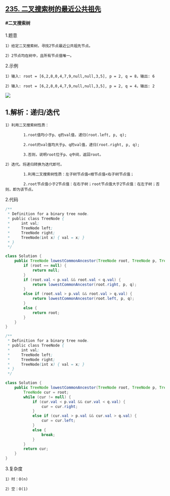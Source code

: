 ## [235. 二叉搜索树的最近公共祖先](https://leetcode.cn/problems/lowest-common-ancestor-of-a-binary-search-tree/description/)

#### #二叉搜索树
1.题意

    1）给定二叉搜索树，寻找2节点最近公共祖先节点。

    2）2节点均在树中，且所有节点值唯一。

2.示例

    1）输入: root = [6,2,8,0,4,7,9,null,null,3,5], p = 2, q = 8，输出: 6 

    2）输入: root = [6,2,8,0,4,7,9,null,null,3,5], p = 2, q = 4，输出: 2

![](https://assets.leetcode-cn.com/aliyun-lc-upload/uploads/2018/12/14/binarysearchtree_improved.png)

## 1.解析：递归/迭代

    1）利用二叉搜索树性质：

            1.root值均小于p、q的val值，递归(root.left, p, q);

            2.root的val值均大于p、q的val值，递归(root.right, p, q);

            3.否则，说明root位于p、q中间，返回root。

    2）迭代。将递归转换为迭代即可。

            1.利用二叉搜索树性质：左子树节点值<根节点值<右子树节点值；

            2.root节点值小于2节点值：在右子树；root节点值大于2节点值：在左子树；否则，即为该节点。

2.代码
```java
/**
 * Definition for a binary tree node.
 * public class TreeNode {
 *     int val;
 *     TreeNode left;
 *     TreeNode right;
 *     TreeNode(int x) { val = x; }
 * }
 */

class Solution {
    public TreeNode lowestCommonAncestor(TreeNode root, TreeNode p, TreeNode q) {
        if (root == null) {
            return null;
        }
        if (root.val < p.val && root.val < q.val) {
            return lowestCommonAncestor(root.right, p, q);
        }
        else if (root.val > p.val && root.val > q.val) {
            return lowestCommonAncestor(root.left, p, q);
        }
        else {
            return root;
        }        
    }
}
```
```java
/**
 * Definition for a binary tree node.
 * public class TreeNode {
 *     int val;
 *     TreeNode left;
 *     TreeNode right;
 *     TreeNode(int x) { val = x; }
 * }
 */

class Solution {
    public TreeNode lowestCommonAncestor(TreeNode root, TreeNode p, TreeNode q) { 
        TreeNode cur = root;
        while (cur != null) {
            if (cur.val < p.val && cur.val < q.val) {
                cur = cur.right;
            }
            else if (cur.val > p.val && cur.val > q.val) {
                cur = cur.left;
            }
            else {
                break;
            }
        }
        return cur;        
    }
}
```

3.复杂度

    1）时：O(n)

    2）空：O(1)